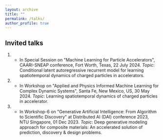 ```yaml
---
layout: archive
title: ""
permalink: /talks/
author_profile: true
---
```


## Invited talks
1. * In Special Session on "Machine Learning for Particle Accelerators", CAARI-SNEAP conference, Fort Worth, Texas, 22 July 2024. *Topic*: Conditional latent autoregressive recurrent model for learning spatiotemporal dynamics of charged particles in accelerators.
2. * In Workshop on "Applied and Physics Informed Machine Learning for Complex Dynamic Systems", Santa Fe, New Mexico, US, 30 May 2024. *Topic*: Learning spatiotemporal dynamics of charged particles in accelerator.
3. * In Workshop-6 on "Generative Artificial Intelligence: From Algorithm to Scientific Discovery" at Distributed AI (DAI) conference 2023, NTU Singapore, 01 Dec 2023. *Topic*: Deep generative modeling approach for composite materials: An accelerated solution of prediction, discovery & design problems.

